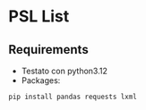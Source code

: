 # PSL List

## Requirements

- Testato con python3.12
- Packages:

```bash
pip install pandas requests lxml
```
